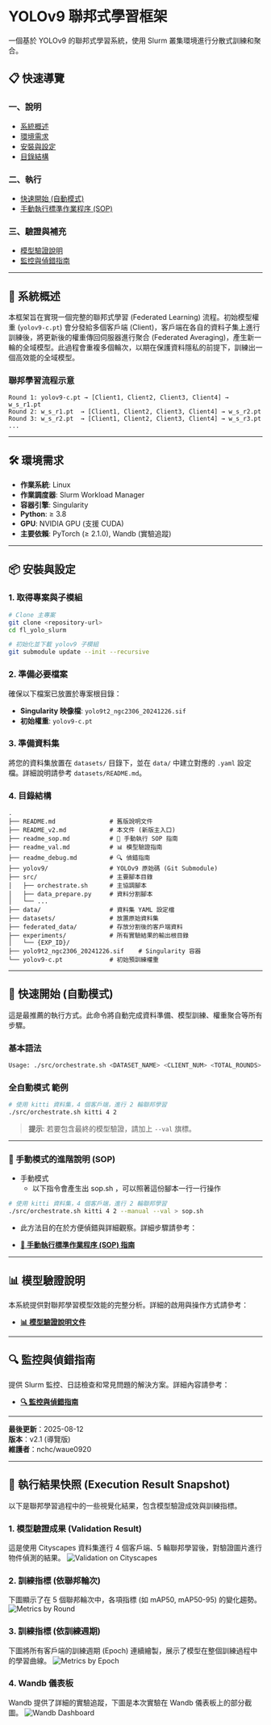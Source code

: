 # YOLOv9 聯邦式學習框架

一個基於 YOLOv9 的聯邦式學習系統，使用 Slurm 叢集環境進行分散式訓練和聚合。

## 📋 快速導覽

### 一、說明
- [系統概述](#-系統概述)
- [環境需求](#-環境需求)
- [安裝與設定](#-安裝與設定)
- [目錄結構](#-目錄結構)

### 二、執行
- [快速開始 (自動模式)](#-快速開始-自動模式)
- [手動執行標準作業程序 (SOP)](#-手動執行標準作業程序-sop)

### 三、驗證與補充
- [模型驗證說明](#-模型驗證說明)
- [監控與偵錯指南](#-監控與偵錯指南)

---

## 🎯 系統概述

本框架旨在實現一個完整的聯邦式學習 (Federated Learning) 流程。初始模型權重 (`yolov9-c.pt`) 會分發給多個客戶端 (Client)，客戶端在各自的資料子集上進行訓練後，將更新後的權重傳回伺服器進行聚合 (Federated Averaging)，產生新一輪的全域模型。此過程會重複多個輪次，以期在保護資料隱私的前提下，訓練出一個高效能的全域模型。

### 聯邦學習流程示意
```
Round 1: yolov9-c.pt → [Client1, Client2, Client3, Client4] → w_s_r1.pt
Round 2: w_s_r1.pt  → [Client1, Client2, Client3, Client4] → w_s_r2.pt
Round 3: w_s_r2.pt  → [Client1, Client2, Client3, Client4] → w_s_r3.pt
...
```

---

## 🛠️ 環境需求

- **作業系統**: Linux
- **作業調度器**: Slurm Workload Manager
- **容器引擎**: Singularity
- **Python**: ≥ 3.8
- **GPU**: NVIDIA GPU (支援 CUDA)
- **主要依賴**: PyTorch (≥ 2.1.0), Wandb (實驗追蹤)

---

## 📦 安裝與設定

### 1. 取得專案與子模組
```bash
# Clone 主專案
git clone <repository-url>
cd fl_yolo_slurm

# 初始化並下載 yolov9 子模組
git submodule update --init --recursive
```

### 2. 準備必要檔案
確保以下檔案已放置於專案根目錄：
- **Singularity 映像檔**: `yolo9t2_ngc2306_20241226.sif`
- **初始權重**: `yolov9-c.pt`

### 3. 準備資料集
將您的資料集放置在 `datasets/` 目錄下，並在 `data/` 中建立對應的 `.yaml` 設定檔。詳細說明請參考 `datasets/README.md`。

### 4. 目錄結構
```
.
├── README.md               # 舊版說明文件
├── README_v2.md            # 本文件 (新版主入口)
├── readme_sop.md           # 📖 手動執行 SOP 指南
├── readme_val.md           # 📊 模型驗證指南
├── readme_debug.md         # 🔍 偵錯指南
├── yolov9/                 # YOLOv9 原始碼 (Git Submodule)
├── src/                    # 主要腳本目錄
│   ├── orchestrate.sh      # 主協調腳本
│   ├── data_prepare.py     # 資料分割腳本
│   └── ...
├── data/                   # 資料集 YAML 設定檔
├── datasets/               # 放置原始資料集
├── federated_data/         # 存放分割後的客戶端資料
├── experiments/            # 所有實驗結果的輸出根目錄
│   └── {EXP_ID}/
├── yolo9t2_ngc2306_20241226.sif    # Singularity 容器
└── yolov9-c.pt             # 初始預訓練權重
```



---

## 🚀 快速開始 (自動模式)

這是最推薦的執行方式。此命令將自動完成資料準備、模型訓練、權重聚合等所有步驟。

### 基本語法
```bash
Usage: ./src/orchestrate.sh <DATASET_NAME> <CLIENT_NUM> <TOTAL_ROUNDS> [--manual] [--val]
```
### 全自動模式 範例
```bash
# 使用 kitti 資料集，4 個客戶端，進行 2 輪聯邦學習
./src/orchestrate.sh kitti 4 2
```
> **提示**: 若要包含最終的模型驗證，請加上 `--val` 旗標。

---

### 📖 手動模式的進階說明 (SOP)
* 手動模式
    - 以下指令會產生出 sop.sh ，可以照著這份腳本一行一行操作
```bash
# 使用 kitti 資料集，4 個客戶端，進行 2 輪聯邦學習
./src/orchestrate.sh kitti 4 2 --manual --val > sop.sh
```

* 此方法目的在於方便偵錯與詳細觀察。詳細步驟請參考：
- **[📖 手動執行標準作業程序 (SOP) 指南](./readme_sop.md)**

---

## 📊 模型驗證說明

本系統提供對聯邦學習模型效能的完整分析。詳細的啟用與操作方式請參考：
- **[📊 模型驗證說明文件](./readme_val.md)**

---

## 🔍 監控與偵錯指南

提供 Slurm 監控、日誌檢查和常見問題的解決方案。詳細內容請參考：
- **[🔍 監控與偵錯指南](./readme_debug.md)**


---
**最後更新**：2025-08-12  
**版本**：v2.1 (導覽版)  
**維護者**：nchc/waue0920

---

## 📸 執行結果快照 (Execution Result Snapshot)

以下是聯邦學習過程中的一些視覺化結果，包含模型驗證成效與訓練指標。

### 1. 模型驗證成果 (Validation Result)
這是使用 Cityscapes 資料集進行 4 個客戶端、5 輪聯邦學習後，對驗證圖片進行物件偵測的結果。
![Validation on Cityscapes](pics/cityscape_c4_r5_val.jpg)

### 2. 訓練指標 (依聯邦輪次)
下圖顯示了在 5 個聯邦輪次中，各項指標 (如 mAP50, mAP50-95) 的變化趨勢。
![Metrics by Round](pics/cityscape_c4_r5_e50_byRound.png)

### 3. 訓練指標 (依訓練週期)
下圖將所有客戶端的訓練週期 (Epoch) 連續繪製，展示了模型在整個訓練過程中的學習曲線。
![Metrics by Epoch](pics/cityscape_c4_r5_e50_byEpoch.png)

### 4. Wandb 儀表板
Wandb 提供了詳細的實驗追蹤，下圖是本次實驗在 Wandb 儀表板上的部分截圖。
![Wandb Dashboard](pics/cityscape_c4_r5_e50_Wandb.png)
